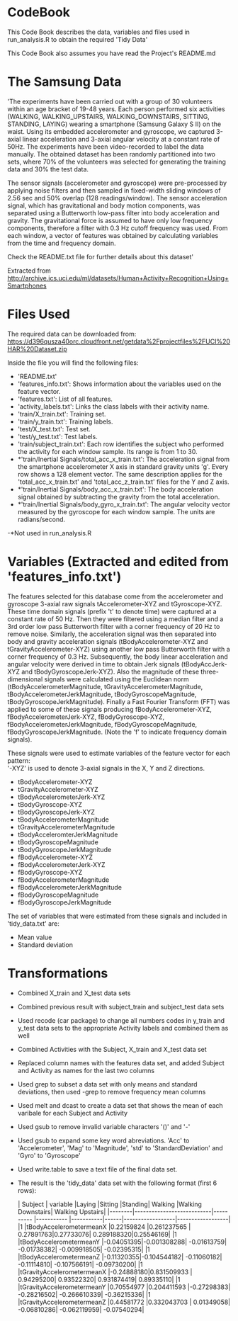 CodeBook
========

This Code Book describes the data, variables and files used in run_analysis.R to obtain the required 'Tidy Data' 

This Code Book also assumes you have read the Project's README.md 

The Samsung Data 
================

'The experiments have been carried out with a group of 30 volunteers within an age bracket of 19-48 years. Each person performed 
six activities (WALKING, WALKING_UPSTAIRS, WALKING_DOWNSTAIRS, SITTING, STANDING, LAYING) wearing a smartphone (Samsung Galaxy S II) 
on the waist. Using its embedded accelerometer and gyroscope, we captured 3-axial linear acceleration and 3-axial angular velocity at 
a constant rate of 50Hz. The experiments have been video-recorded to label the data manually. The obtained dataset has been randomly 
partitioned into two sets, where 70% of the volunteers was selected for generating the training data and 30% the test data. 

The sensor signals (accelerometer and gyroscope) were pre-processed by applying noise filters and then sampled in fixed-width sliding windows of 2.56 sec and 50% overlap (128 readings/window). The sensor acceleration signal, which has gravitational and body motion components, was separated using a Butterworth low-pass filter into body acceleration and gravity. The gravitational force is assumed to have only low frequency components, therefore a filter with 0.3 Hz cutoff frequency was used. From each window, a vector of features was obtained by calculating variables from the time and frequency domain. 

Check the README.txt file for further details about this dataset'

Extracted from http://archive.ics.uci.edu/ml/datasets/Human+Activity+Recognition+Using+Smartphones

Files Used
==========

The required data can be downloaded from:
https://d396qusza40orc.cloudfront.net/getdata%2Fprojectfiles%2FUCI%20HAR%20Dataset.zip 

Inside the file you will find the following files:

- 'README.txt'
- 'features_info.txt': Shows information about the variables used on the feature vector.
- 'features.txt': List of all features.
- 'activity_labels.txt': Links the class labels with their activity name.
- 'train/X_train.txt': Training set.
- 'train/y_train.txt': Training labels.
- 'test/X_test.txt': Test set.
- 'test/y_test.txt': Test labels.
- 'train/subject_train.txt': Each row identifies the subject who performed the activity for each window sample. Its range is from 1 to 30. 
- *'train/Inertial Signals/total_acc_x_train.txt': The acceleration signal from the smartphone accelerometer X axis in standard gravity units 'g'. Every row shows a 128 element vector. The same description applies for the 'total_acc_x_train.txt' and 'total_acc_z_train.txt' files for the Y and Z axis.
- *'train/Inertial Signals/body_acc_x_train.txt': The body acceleration signal obtained by subtracting the gravity from the total acceleration.
- *'train/Inertial Signals/body_gyro_x_train.txt': The angular velocity vector measured by the gyroscope for each window sample. The units are radians/second.

-*Not used in run_analysis.R

Variables (Extracted and edited from 'features_info.txt')
=========================================================

The features selected for this database come from the accelerometer and gyroscope 3-axial raw signals tAccelerometer-XYZ and tGyroscope-XYZ. 
These time domain signals (prefix 't' to denote time) were captured at a constant rate of 50 Hz. Then they were filtered using a median
filter and a 3rd order low pass Butterworth filter with a corner frequency of 20 Hz to remove noise. Similarly, the acceleration signal 
was then separated into body and gravity acceleration signals (tBodyAccelerometer-XYZ and tGravityAccelerometer-XYZ) using another low pass Butterworth filter 
with a corner frequency of 0.3 Hz. 
Subsequently, the body linear acceleration and angular velocity were derived in time to obtain Jerk signals (tBodyAccJerk-XYZ and 
tBodyGyroscopeJerk-XYZ). Also the magnitude of these three-dimensional signals were calculated using the Euclidean norm (tBodyAccelerometerMagnitude, 
tGravityAccelerometerMagnitude, tBodyAccelerometerJerkMagnitude, tBodyGyroscopeMagnitude, tBodyGyroscopeJerkMagnitude). 
Finally a Fast Fourier Transform (FFT) was applied to some of these signals producing fBodyAccelerometer-XYZ, fBodyAccelerometerJerk-XYZ, fBodyGyroscope-XYZ, 
fBodyAccelerometerJerkMagnitude, fBodyGyroscopeMagnitude, fBodyGyroscopeJerkMagnitude. (Note the 'f' to indicate frequency domain signals). 

These signals were used to estimate variables of the feature vector for each pattern:  
'-XYZ' is used to denote 3-axial signals in the X, Y and Z directions.

- tBodyAccelerometer-XYZ
- tGravityAccelerometer-XYZ
- tBodyAccelerometerJerk-XYZ
- tBodyGyroscope-XYZ
- tBodyGyroscopeJerk-XYZ
- tBodyAccelerometerMagnitude
- tGravityAccelerometerMagnitude
- tBodyAcceleromterJerkMagnitude
- tBodyGyroscopeMagnitude
- tBodyGyroscopeJerkMagnitude
- fBodyAccelerometer-XYZ
- fBodyAccelerometerJerk-XYZ
- fBodyGyroscope-XYZ
- fBodyAccelerometerMagnitude
- fBodyAccelerometerJerkMagnitude
- fBodyGyroscopeMagnitude
- fBodyGyroscopeJerkMagnitude

The set of variables that were estimated from these signals and included in 'tidy_data.txt' are: 

- Mean value
- Standard deviation

Transformations
===============

- Combined X_train and X_test data sets
- Combined previous result with subject_train and subject_test data sets
- Used recode (car package) to change all numbers codes in y_train and y_test data sets to the appropriate Activity labels and combined them as well
- Combined Activities with the Subject, X_train and X_test data set
- Replaced column names with the features data set, and added Subject and Activity as names for the last two columns
- Used grep to subset a data set with only means and standard deviations, then used -grep to remove frequency mean columns
- Used melt and dcast to create a data set that shows the mean of each varibale for each Subject and Activity
- Used gsub to remove invalid variable characters '()' and '-'
- Used gsub to expand some key word abreviations. 'Acc' to 'Accelerometer', 'Mag' to 'Magnitude', 'std' to 'StandardDeviation' and 'Gyro' to 'Gyroscope'
- Used write.table to save a text file of the final data set. 
- The result is the 'tidy_data' data set with the following format (first 6 rows):
  
  | Subject  |      variable              |Laying      |Sitting |Standing| Walking |Walking Downstairs| Walking Upstairs|
|--------|---------------------------|---------- |----------- |-----------|------|------------------|------------------|
|1       |tBodyAccelerometermeanX    |0.22159824 |0.261237565 |  0.27891763|0.27733076| 0.289188320|0.25546169|
|1       |tBodyAccelerometermeanY    |-0.04051395|-0.001308288| -0.01613759| -0.01738382|   -0.009918505|  -0.02395315|
|1       |tBodyAccelerometermeanZ    |-0.11320355|-0.104544182| -0.11060182| -0.11114810|  -0.107566191|       -0.09730200|
|1       |tGravityAccelerometermeanX |-0.24888180|0.831509933 | 0.94295200|  0.93522320| 0.931874419|        0.89335110|
|1       |tGravityAccelerometermeanY |0.70554977 |0.204411593 |-0.27298383| -0.28216502| -0.266610339|       -0.36215336|
|1       |tGravityAccelerometermeanZ |0.44581772 |0.332043703 | 0.01349058| -0.06810286| -0.062119959|       -0.07540294|
   
